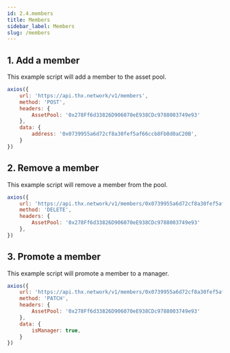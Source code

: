 ```yaml
---
id: 2.4.members
title: Members
sidebar_label: Members
slug: /members
---
```


## 1. Add a member

This example script will add a member to the asset pool.

```javascript
axios({
    url: 'https://api.thx.network/v1/members',
    method: 'POST',
    headers: {
        AssetPool: '0x278Ff6d33826D906070eE938CDc9788003749e93'
    },
    data: {
        address: '0x0739955a6d72cf8a30fef5af66ccb8Fb0d0aC20B',
    }
})
```

## 2. Remove a member

This example script will remove a member from the pool.

```javascript
axios({
    url: 'https://api.thx.network/v1/members/0x0739955a6d72cf8a30fef5af66ccb8Fb0d0aC20B',
    method: 'DELETE',
    headers: {
        AssetPool: '0x278Ff6d33826D906070eE938CDc9788003749e93'
    },
})
```

## 3. Promote a member

This example script will promote a member to a manager.

```javascript
axios({
    url: 'https://api.thx.network/v1/members/0x0739955a6d72cf8a30fef5af66ccb8Fb0d0aC20B',
    method: 'PATCH',
    headers: {
        AssetPool: '0x278Ff6d33826D906070eE938CDc9788003749e93'
    },
    data: {
        isManager: true,
    }
})
```

